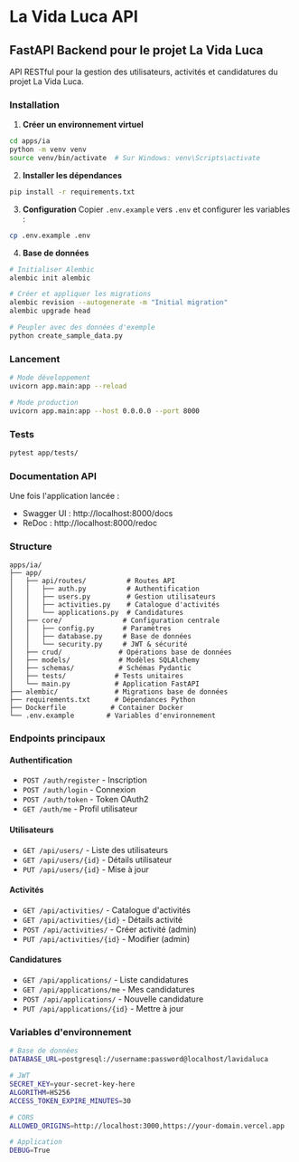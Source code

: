 # La Vida Luca API

## FastAPI Backend pour le projet La Vida Luca

API RESTful pour la gestion des utilisateurs, activités et candidatures du projet La Vida Luca.

### Installation

1. **Créer un environnement virtuel**
```bash
cd apps/ia
python -m venv venv
source venv/bin/activate  # Sur Windows: venv\Scripts\activate
```

2. **Installer les dépendances**
```bash
pip install -r requirements.txt
```

3. **Configuration**
Copier `.env.example` vers `.env` et configurer les variables :
```bash
cp .env.example .env
```

4. **Base de données**
```bash
# Initialiser Alembic
alembic init alembic

# Créer et appliquer les migrations
alembic revision --autogenerate -m "Initial migration"
alembic upgrade head

# Peupler avec des données d'exemple
python create_sample_data.py
```

### Lancement

```bash
# Mode développement
uvicorn app.main:app --reload

# Mode production
uvicorn app.main:app --host 0.0.0.0 --port 8000
```

### Tests

```bash
pytest app/tests/
```

### Documentation API

Une fois l'application lancée :
- Swagger UI : http://localhost:8000/docs
- ReDoc : http://localhost:8000/redoc

### Structure

```
apps/ia/
├── app/
│   ├── api/routes/          # Routes API
│   │   ├── auth.py          # Authentification
│   │   ├── users.py         # Gestion utilisateurs
│   │   ├── activities.py    # Catalogue d'activités
│   │   └── applications.py  # Candidatures
│   ├── core/               # Configuration centrale
│   │   ├── config.py       # Paramètres
│   │   ├── database.py     # Base de données
│   │   └── security.py     # JWT & sécurité
│   ├── crud/              # Opérations base de données
│   ├── models/            # Modèles SQLAlchemy
│   ├── schemas/           # Schémas Pydantic
│   ├── tests/            # Tests unitaires
│   └── main.py           # Application FastAPI
├── alembic/              # Migrations base de données
├── requirements.txt      # Dépendances Python
├── Dockerfile           # Container Docker
└── .env.example        # Variables d'environnement
```

### Endpoints principaux

#### Authentification
- `POST /auth/register` - Inscription
- `POST /auth/login` - Connexion
- `POST /auth/token` - Token OAuth2
- `GET /auth/me` - Profil utilisateur

#### Utilisateurs
- `GET /api/users/` - Liste des utilisateurs
- `GET /api/users/{id}` - Détails utilisateur
- `PUT /api/users/{id}` - Mise à jour

#### Activités
- `GET /api/activities/` - Catalogue d'activités
- `GET /api/activities/{id}` - Détails activité
- `POST /api/activities/` - Créer activité (admin)
- `PUT /api/activities/{id}` - Modifier (admin)

#### Candidatures
- `GET /api/applications/` - Liste candidatures
- `GET /api/applications/me` - Mes candidatures
- `POST /api/applications/` - Nouvelle candidature
- `PUT /api/applications/{id}` - Mettre à jour

### Variables d'environnement

```bash
# Base de données
DATABASE_URL=postgresql://username:password@localhost/lavidaluca

# JWT
SECRET_KEY=your-secret-key-here
ALGORITHM=HS256
ACCESS_TOKEN_EXPIRE_MINUTES=30

# CORS
ALLOWED_ORIGINS=http://localhost:3000,https://your-domain.vercel.app

# Application
DEBUG=True
```
